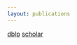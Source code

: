 ```yaml
---
layout: publications
---
```


[dblp](http://dblp.uni-trier.de)
[scholar](https://scholar.google.com)
